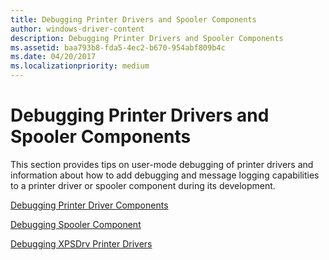 ```yaml
---
title: Debugging Printer Drivers and Spooler Components
author: windows-driver-content
description: Debugging Printer Drivers and Spooler Components
ms.assetid: baa793b8-fda5-4ec2-b670-954abf809b4c
ms.date: 04/20/2017
ms.localizationpriority: medium
---
```


# Debugging Printer Drivers and Spooler Components





This section provides tips on user-mode debugging of printer drivers and information about how to add debugging and message logging capabilities to a printer driver or spooler component during its development.

[Debugging Printer Driver Components](debugging-printer-driver-components.md)

[Debugging Spooler Component](debugging-spooler-components.md)

[Debugging XPSDrv Printer Drivers](debugging-xpsdrv-printer-drivers.md)

 

 




